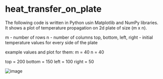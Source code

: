 # heat_transfer_on_plate
The following code is written in Python usin Matplotlib and NumPy libraries. It shows a plot of temperature propagation on 2d plate of size (m x n).

m - number of rows
n - number of columns
top, bottom, left, right - initial temperature values for every side of the plate


example values and plot for them:
m = 40
n = 40

top = 200
bottom = 150
left = 100
right = 50

![image](https://user-images.githubusercontent.com/67865361/116825035-9399ca00-ab8d-11eb-9935-5cdaf70fc4ee.png)
